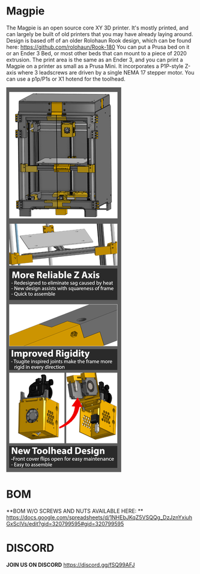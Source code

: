 # Magpie
The Magpie is an open source core XY 3D printer. It's mostly printed, and can largely be built of old printers that you may have already laying around.
Design is based off of an older Rolohaun Rook design, which can be found here: https://github.com/rolohaun/Rook-180
You can put a Prusa bed on it or an Ender 3 Bed, or most other beds that can mount to a piece of 2020 extrusion.
The print area is the same as an Ender 3, and you can print a Magpie on a printer as small as a Prusa Mini.
It incorporates a P1P-style Z-axis where 3 leadscrews are driven by a single NEMA 17 stepper motor. 
You can use a p1p/P1s or X1 hotend for the toolhead. 

![Photo of the magpie 3D printer](images/magpie.png "Magpie Printer")


# BOM
**BOM W/O SCREWS AND NUTS AVAILABLE HERE: **
https://docs.google.com/spreadsheets/d/1NHEbJKqZ5VSQQg_DzJznYxiuhGxScIVs/edit?gid=320799595#gid=320799595








# DISCORD
**JOIN US ON DISCORD**
https://discord.gg/fSQ99AFJ
